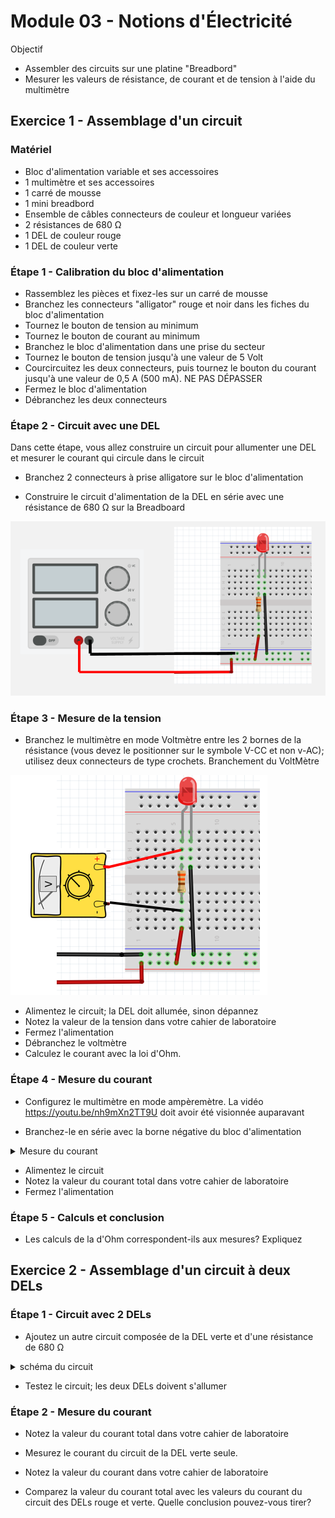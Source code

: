 # Module 03 - Notions d'Électricité

Objectif

- Assembler des circuits sur une platine "Breadbord"
- Mesurer les valeurs de résistance, de courant et de tension à l'aide du multimètre

## Exercice 1 - Assemblage d'un circuit

### Matériel

- Bloc d'alimentation variable et ses accessoires
- 1 multimètre et ses accessoires
- 1 carré de mousse
- 1 mini breadbord
- Ensemble de câbles connecteurs de couleur et longueur variées
- 2 résistances de 680 &#8486;
- 1 DEL de couleur rouge
- 1 DEL de couleur verte

### Étape 1 - Calibration du bloc d'alimentation

- Rassemblez les pièces et fixez-les sur un carré de mousse
- Branchez les connecteurs "alligator" rouge et noir dans les fiches du bloc d'alimentation
- Tournez le bouton de tension au minimum
- Tournez le bouton de courant au minimum
- Branchez le bloc d'alimentation dans une prise du secteur
- Tournez le bouton de tension jusqu'à une valeur de 5 Volt
- Courcircuitez les deux connecteurs, puis tournez le bouton du courant jusqu'à une valeur de 0,5 A (500 mA). NE PAS DÉPASSER
- Fermez le bloc d'alimentation
- Débranchez les deux connecteurs

### Étape 2 - Circuit avec une DEL 

Dans cette étape, vous allez construire un circuit pour allumenter une DEL et mesurer le courant qui circule dans le circuit

- Branchez 2 connecteurs à prise alligatore sur le bloc d'alimentation

- Construire le circuit d'alimentation de la DEL en série avec une résistance de 680 &#8486; sur la Breadboard

![Mesure de la tension](img/laboratoireUneDEL.png)

### Étape 3 - Mesure de la tension 

- Branchez le multimètre en mode Voltmètre entre les 2 bornes de la résistance (vous devez le positionner sur le symbole V-CC et non v-AC); utilisez deux connecteurs de type crochets.
Branchement du VoltMètre</summary>

![Mesure de la tension](img/mesureDeLaTension.png)

</details>

- Alimentez le circuit; la DEL doit allumée, sinon dépannez
- Notez la valeur de la tension dans votre cahier de laboratoire
- Fermez l'alimentation
- Débranchez le voltmètre
- Calculez le courant avec la loi d'Ohm. 

### Étape 4 - Mesure du courant 
 
- Configurez le multimètre en mode ampèremètre. 
La vidéo https://youtu.be/nh9mXn2TT9U doit avoir été visionnée auparavant

- Branchez-le en série avec la borne négative du bloc d'alimentation 

<details>
    <summary>Mesure du courant</summary>

![Mesure du courant](img/mesureDuCourant.png)

</details>

- Alimentez le circuit
- Notez la valeur du courant total dans votre cahier de laboratoire
- Fermez l'alimentation

### Étape 5 - Calculs et conclusion

- Les calculs de la d'Ohm correspondent-ils aux mesures? Expliquez
 
## Exercice 2 - Assemblage d'un circuit à deux DELs 

### Étape 1 - Circuit avec 2 DELs

- Ajoutez un autre circuit composée de la  DEL verte et d'une résistance de 680 &#8486; 

<details>
    <summary>schéma du circuit</summary>

![circuit 2 DELs](img/deuxDELs.png)

</details>

- Testez le circuit; les deux DELs doivent s'allumer

### Étape 2 - Mesure du courant

- Notez la valeur du courant total dans votre cahier de laboratoire
- Mesurez le courant du circuit de la DEL verte seule.
- Notez la valeur du courant dans votre cahier de laboratoire

- Comparez la valeur du courant total avec les valeurs du courant du circuit des DELs rouge et verte. Quelle conclusion pouvez-vous tirer?
